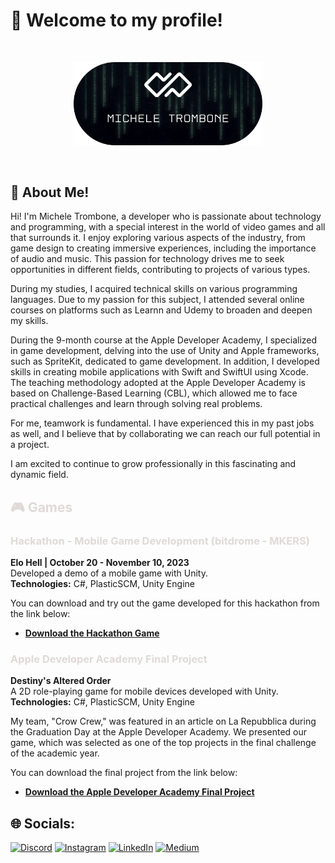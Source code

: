 # 🎉 Welcome to my profile!
<br />

<p align="center"><a href="https://micheletrombone.netsons.org"><img width="60%" alt="Hello, I'm Michele Trombone. I do open source!" src="./Assets/headertop.png" /></a></p>

<br />

## 💁 About Me!

Hi! I'm Michele Trombone, a developer who is passionate about technology and programming, with a special interest in the world of video games and all that surrounds it. I enjoy exploring various aspects of the industry, from game design to creating immersive experiences, including the importance of audio and music. This passion for technology drives me to seek opportunities in different fields, contributing to projects of various types.

During my studies, I acquired technical skills on various programming languages. Due to my passion for this subject, I attended several online courses on platforms such as Learnn and Udemy to broaden and deepen my skills.

During the 9-month course at the Apple Developer Academy, I specialized in game development, delving into the use of Unity and Apple frameworks, such as SpriteKit, dedicated to game development. In addition, I developed skills in creating mobile applications with Swift and SwiftUI using Xcode. The teaching methodology adopted at the Apple Developer Academy is based on Challenge-Based Learning (CBL), which allowed me to face practical challenges and learn through solving real problems.

For me, teamwork is fundamental. I have experienced this in my past jobs as well, and I believe that by collaborating we can reach our full potential in a project.

I am excited to continue to grow professionally in this fascinating and dynamic field.

## <span style="color: #dfdad8;"> 🎮 Games </span>

### <span style="color: #dfdad8;">Hackathon - Mobile Game Development (bitdrome - MKERS)</span>

**Elo Hell | October 20 - November 10, 2023**  
Developed a demo of a mobile game with Unity.  
**Technologies:** C#, PlasticSCM, Unity Engine

You can download and try out the game developed for this hackathon from the link below:

- **[Download the Hackathon Game](https://www.foreachsoftware.it/elohell/)**

### <span style="color: #dfdad8;">Apple Developer Academy Final Project</span>

**Destiny's Altered Order**  
A 2D role-playing game for mobile devices developed with Unity.  
**Technologies:** C#, PlasticSCM, Unity Engine

My team, "Crow Crew," was featured in an article on La Repubblica during the Graduation Day at the Apple Developer Academy. We presented our game, which was selected as one of the top projects in the final challenge of the academic year.

You can download the final project from the link below:

- **[Download the Apple Developer Academy Final Project](https://www.foreachsoftware.it/dao-appleacademy2023/)**

## 🌐 Socials:
[![Discord](https://img.shields.io/badge/Discord-%237289DA.svg?logo=discord&logoColor=white)](https://discord.gg/michele_trombone#9380) [![Instagram](https://img.shields.io/badge/Instagram-%23E4405F.svg?logo=Instagram&logoColor=white)](https://instagram.com/orleonx_dev) [![LinkedIn](https://img.shields.io/badge/LinkedIn-%230077B5.svg?logo=linkedin&logoColor=white)](https://linkedin.com/in/orleonedev) [![Medium](https://img.shields.io/badge/Medium-12100E?logo=medium&logoColor=white)](https://medium.com/@micheletrombone)
